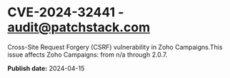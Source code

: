 # CVE-2024-32441 - audit@patchstack.com

Cross-Site Request Forgery (CSRF) vulnerability in Zoho Campaigns.This issue affects Zoho Campaigns: from n/a through 2.0.7.



**Publish date:** 2024-04-15
